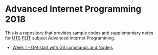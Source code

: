 # Advanced Internet Programming 2018

This is a repository that provides sample codes and supplementary notes for [UTS](https://www.uts.edu.au/) [FEIT](https://www.uts.edu.au/about/faculty-engineering-and-information-technology) subject Advanced Internet Programming.

- [Week 1 - Get start with Git commands and Nodejs](./week01)